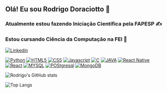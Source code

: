 ## Olá! Eu sou Rodrigo Doraciotto 👋

### Atualmente estou fazendo Iniciação Científica pela FAPESP ✍️
### Estou cursando Ciência da Computação na FEI 📒

[![Linkedin](https://img.shields.io/badge/LinkedIn-0077B5?style=for-the-badge&logo=linkedin&logoColor=white)](https://www.linkedin.com/in/rodrigo-moreira-doraciotto-a70684223/) 

[![Python](https://img.shields.io/badge/Python-14354C?style=for-the-badge&logo=python&logoColor=white)]()
[![HTML5](https://img.shields.io/badge/HTML5-E34F26?style=for-the-badge&logo=html5&logoColor=white)]()
[![CSS](https://img.shields.io/badge/CSS3-1572B6?style=for-the-badge&logo=css3&logoColor=white)]()
[![Javascript](https://img.shields.io/badge/JavaScript-323330?style=for-the-badge&logo=javascript&logoColor=F7DF1E)]()
[![C](https://img.shields.io/badge/C-00599C?style=for-the-badge&logo=c&logoColor=white)]()
[![JAVA](https://img.shields.io/badge/Java-ED8B00?style=for-the-badge&logo=openjdk&logoColor=white)]()
[![React Native](https://img.shields.io/badge/React_Native-20232A?style=for-the-badge&logo=react&logoColor=61DAFB)]()
[![React](https://img.shields.io/badge/React-20232A?style=for-the-badge&logo=react&logoColor=61DAFB)]()
[![MYSQL](https://img.shields.io/badge/MySQL-00000F?style=for-the-badge&logo=mysql&logoColor=white)]()
[![POStgresql](https://img.shields.io/badge/PostgreSQL-316192?style=for-the-badge&logo=postgresql&logoColor=white)]()
[![MongoDB](https://img.shields.io/badge/MongoDB-4EA94B?style=for-the-badge&logo=mongodb&logoColor=white)]()


![Rodrigo's GitHub stats](https://github-readme-stats.vercel.app/api?username=rodoraciotto&show_icons=true&theme=tokyonight)

![Top Langs](https://github-readme-stats.vercel.app/api/top-langs/?username=rodoraciotto&layout=compact&theme=tokyonight)
